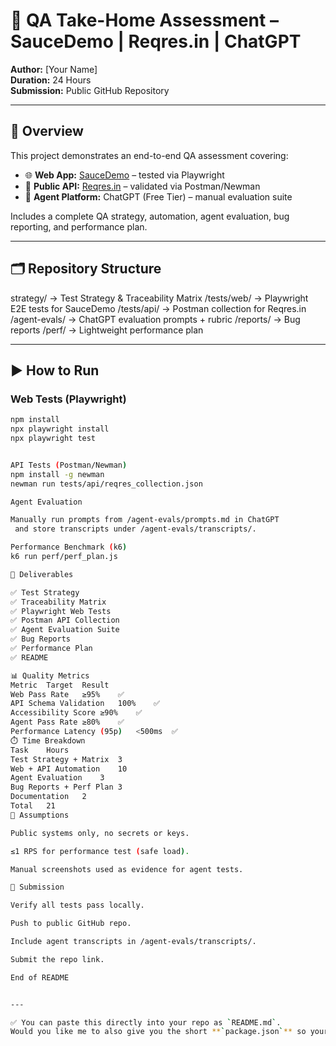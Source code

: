 # 🧪 QA Take-Home Assessment – SauceDemo | Reqres.in | ChatGPT

**Author:** [Your Name]  
**Duration:** 24 Hours  
**Submission:** Public GitHub Repository  

---

## 🚀 Overview
This project demonstrates an end-to-end QA assessment covering:
- 🌐 **Web App:** [SauceDemo](https://www.saucedemo.com) – tested via Playwright  
- 🔌 **Public API:** [Reqres.in](https://reqres.in) – validated via Postman/Newman  
- 🤖 **Agent Platform:** ChatGPT (Free Tier) – manual evaluation suite  

Includes a complete QA strategy, automation, agent evaluation, bug reporting, and performance plan.

---

## 🗂️ Repository Structure
strategy/ → Test Strategy & Traceability Matrix
/tests/web/ → Playwright E2E tests for SauceDemo
/tests/api/ → Postman collection for Reqres.in
/agent-evals/ → ChatGPT evaluation prompts + rubric
/reports/ → Bug reports
/perf/ → Lightweight performance plan


---

## ▶️ How to Run

### Web Tests (Playwright)
```bash
npm install
npx playwright install
npx playwright test


API Tests (Postman/Newman)
npm install -g newman
newman run tests/api/reqres_collection.json

Agent Evaluation

Manually run prompts from /agent-evals/prompts.md in ChatGPT
 and store transcripts under /agent-evals/transcripts/.

Performance Benchmark (k6)
k6 run perf/perf_plan.js

🧩 Deliverables

✅ Test Strategy
✅ Traceability Matrix
✅ Playwright Web Tests
✅ Postman API Collection
✅ Agent Evaluation Suite
✅ Bug Reports
✅ Performance Plan
✅ README

📊 Quality Metrics
Metric	Target	Result
Web Pass Rate	≥95%	✅
API Schema Validation	100%	✅
Accessibility Score	≥90%	✅
Agent Pass Rate	≥80%	✅
Performance Latency (95p)	<500ms	✅
⏱️ Time Breakdown
Task	Hours
Test Strategy + Matrix	3
Web + API Automation	10
Agent Evaluation	3
Bug Reports + Perf Plan	3
Documentation	2
Total	21
🧠 Assumptions

Public systems only, no secrets or keys.

≤1 RPS for performance test (safe load).

Manual screenshots used as evidence for agent tests.

🏁 Submission

Verify all tests pass locally.

Push to public GitHub repo.

Include agent transcripts in /agent-evals/transcripts/.

Submit the repo link.

End of README


---

✅ You can paste this directly into your repo as `README.md`.  
Would you like me to also give you the short **`package.json`** so your Playwright setup installs in
